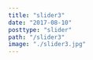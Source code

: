 ```yaml
---
title: "slider3"
date: "2017-08-10"
posttype: "slider"
path: "/slider3"
image: "./slider3.jpg"
---
```

<!-- 
<h2 style="font-size: 40px; font-weight: 600"> <span style="color: #FB4034">Transforming</span> how companies embrace new paradigms</h2>

<p>PRODUCT DEVELOPMENT & OPERATIONS I TRANSIT INDUSTRY<p> -->
